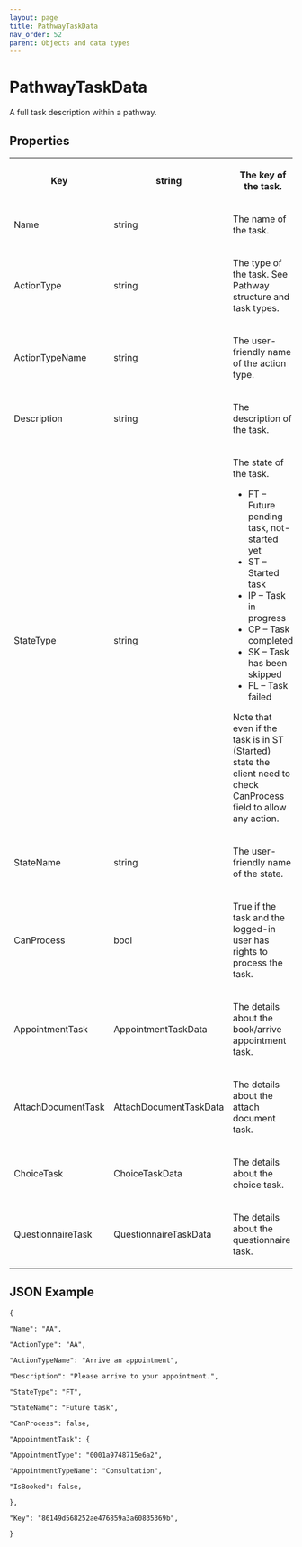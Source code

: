```yaml
---
layout: page
title: PathwayTaskData
nav_order: 52
parent: Objects and data types
---
```


# PathwayTaskData

A full task description within a pathway.

## Properties

<table><tbody><tr><th><p>Key</p></th><th><p>string</p></th><th><p>The key of the task.</p></th></tr><tr><td><p>Name</p></td><td><p>string</p></td><td><p>The name of the task.</p></td></tr><tr><td><p>ActionType</p></td><td><p>string</p></td><td><p>The type of the task. See Pathway structure and task types.</p></td></tr><tr><td><p>ActionTypeName</p></td><td><p>string</p></td><td><p>The user-friendly name of the action type.</p></td></tr><tr><td><p>Description</p></td><td><p>string</p></td><td><p>The description of the task.</p></td></tr><tr><td><p>StateType</p></td><td><p>string</p></td><td><p>The state of the task.</p><ul><li>FT – Future pending task, not-started yet</li><li>ST – Started task</li><li>IP – Task in progress</li><li>CP – Task completed</li><li>SK – Task has been skipped</li><li>FL – Task failed</li></ul><p>Note that even if the task is in ST (Started) state the client need to check CanProcess field to allow any action.</p></td></tr><tr><td><p>StateName</p></td><td><p>string</p></td><td><p>The user-friendly name of the state.</p></td></tr><tr><td><p>CanProcess</p></td><td><p>bool</p></td><td><p>True if the task and the logged-in user has rights to process the task.</p></td></tr><tr><td><p>AppointmentTask</p></td><td><p>AppointmentTaskData</p></td><td><p>The details about the book/arrive appointment task.</p></td></tr><tr><td><p>AttachDocumentTask</p></td><td><p>AttachDocumentTaskData</p></td><td><p>The details about the attach document task.</p></td></tr><tr><td><p>ChoiceTask</p></td><td><p>ChoiceTaskData</p></td><td><p>The details about the choice task.</p></td></tr><tr><td><p>QuestionnaireTask</p></td><td><p>QuestionnaireTaskData</p></td><td><p>The details about the questionnaire task.</p></td></tr></tbody></table>

## JSON Example

```
{

"Name": "AA",

"ActionType": "AA",

"ActionTypeName": "Arrive an appointment",

"Description": "Please arrive to your appointment.",

"StateType": "FT",

"StateName": "Future task",

"CanProcess": false,

"AppointmentTask": {

"AppointmentType": "0001a9748715e6a2",

"AppointmentTypeName": "Consultation",

"IsBooked": false,

},

"Key": "86149d568252ae476859a3a60835369b",

}
```
